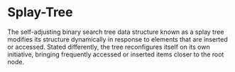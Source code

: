 # Splay-Tree
The self-adjusting binary search tree data structure known as a splay tree modifies its structure dynamically in response to elements that are inserted or accessed. Stated differently, the tree reconfigures itself on its own initiative, bringing frequently accessed or inserted items closer to the root node.

